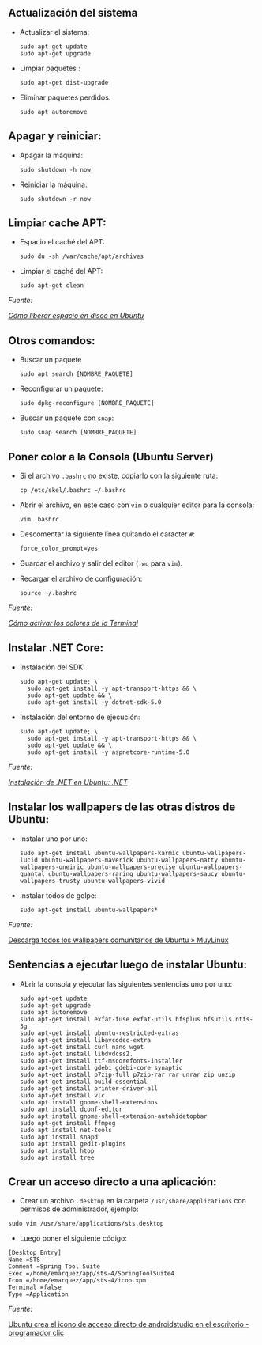 ## Actualización del sistema

- Actualizar el sistema:
  
  ```shell
  sudo apt-get update
  sudo apt-get upgrade
  ```

- Limpiar paquetes :
  
  ```shell
  sudo apt-get dist-upgrade
  ```

- Eliminar paquetes perdidos:
  
  ```shell
  sudo apt autoremove
  ```

## Apagar y reiniciar:

- Apagar la máquina:
  
  ```shell
  sudo shutdown -h now
  ```

- Reiniciar la máquina:
  
  ```shell
  sudo shutdown -r now
  ```

## Limpiar cache APT:

- Espacio el caché del APT:
  
  ```shell
  sudo du -sh /var/cache/apt/archives
  ```

- Limpiar el caché del APT:
  
  ```shell
  sudo apt-get clean
  ```

*Fuente:*

[*Cómo liberar espacio en disco en Ubuntu*](https://computerhoy.com/paso-a-paso/software/como-liberar-espacio-disco-ubuntu-49812)

## Otros comandos:

* Buscar un paquete
  
  ```shell
  sudo apt search [NOMBRE_PAQUETE]
  ```

* Reconfigurar un paquete:
  
  ```shell
  sudo dpkg-reconfigure [NOMBRE_PAQUETE]
  ```
* Buscar un paquete con `snap`:
  
  ```shell
  sudo snap search [NOMBRE_PAQUETE]
  ```

## Poner color a la Consola (Ubuntu Server)

* Si el archivo `.bashrc` no existe, copiarlo con la siguiente ruta:
  
  ```
  cp /etc/skel/.bashrc ~/.bashrc
  ```

* Abrir el archivo, en este caso con `vim` o cualquier editor para la consola:
  
  ```
  vim .bashrc
  ```

* Descomentar la siguiente línea quitando el caracter `#`:
  
  ```
  force_color_prompt=yes
  ```

* Guardar el archivo y salir del editor (`:wq` para `vim`).

* Recargar el archivo de configuración:
  
  ```
  source ~/.bashrc
  ```

*Fuente:*

[*Cómo activar los colores de la Terminal*](https://ubunlog.com/como-activar-los-colores-de-la-terminal/?utm_source=feedburner&utm_medium=%24%7Bfeed%2C+email%7D&utm_campaign=Feed%3A+%24%7BUbunlog%7D+%28%24%7BUbunlog%7D%29)

## Instalar .NET Core:

- Instalación del SDK:
  
  ```
  sudo apt-get update; \
    sudo apt-get install -y apt-transport-https && \
    sudo apt-get update && \
    sudo apt-get install -y dotnet-sdk-5.0
  ```

- Instalación del entorno de ejecución:
  
  ```
  sudo apt-get update; \
    sudo apt-get install -y apt-transport-https && \
    sudo apt-get update && \
    sudo apt-get install -y aspnetcore-runtime-5.0
  ```

*Fuente:*

[*Instalación de .NET en Ubuntu: .NET*](https://docs.microsoft.com/es-es/dotnet/core/install/linux-ubuntu)

## Instalar los wallpapers de las otras distros de Ubuntu:

- Instalar uno por uno:
  
  ```
  sudo apt-get install ubuntu-wallpapers-karmic ubuntu-wallpapers-lucid ubuntu-wallpapers-maverick ubuntu-wallpapers-natty ubuntu-wallpapers-oneiric ubuntu-wallpapers-precise ubuntu-wallpapers-quantal ubuntu-wallpapers-raring ubuntu-wallpapers-saucy ubuntu-wallpapers-trusty ubuntu-wallpapers-vivid
  ```

- Instalar todos de golpe:
  
  ```
  sudo apt-get install ubuntu-wallpapers*
  ```

*Fuente:*

[Descarga todos los wallpapers comunitarios de Ubuntu » MuyLinux](http://www.muylinux.com/2014/08/12/wallpapers-comunitarios-ubuntu)

## Sentencias a ejecutar luego de instalar Ubuntu:

- Abrir la consola y ejecutar las siguientes sentencias uno por uno:
  
  ```
  sudo apt-get update
  sudo apt-get upgrade
  sudo apt autoremove
  sudo apt-get install exfat-fuse exfat-utils hfsplus hfsutils ntfs-3g
  sudo apt-get install ubuntu-restricted-extras
  sudo apt-get install libavcodec-extra
  sudo apt-get install curl nano wget
  sudo apt-get install libdvdcss2.
  sudo apt-get install ttf-mscorefonts-installer
  sudo apt-get install gdebi gdebi-core synaptic
  sudo apt-get install p7zip-full p7zip-rar rar unrar zip unzip
  sudo apt-get install build-essential
  sudo apt-get install printer-driver-all
  sudo apt-get install vlc
  sudo apt install gnome-shell-extensions
  sudo apt install dconf-editor
  sudo apt install gnome-shell-extension-autohidetopbar
  sudo apt-get install ffmpeg
  sudo apt install net-tools
  sudo apt install snapd
  sudo apt install gedit-plugins
  sudo apt install htop
  sudo apt install tree
  ```

## Crear un acceso directo a una aplicación:

- Crear un archivo `.desktop` en la carpeta `/usr/share/applications` con permisos de administrador, ejemplo:

```
sudo vim /usr/share/applications/sts.desktop
```

- Luego poner el siguiente código:

```
[Desktop Entry]
Name =STS
Comment =Spring Tool Suite
Exec =/home/emarquez/app/sts-4/SpringToolSuite4
Icon =/home/emarquez/app/sts-4/icon.xpm
Terminal =false
Type =Application
```

*Fuente:*

[Ubuntu crea el icono de acceso directo de androidstudio en el escritorio - programador clic](https://programmerclick.com/article/68481311309/)
